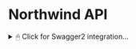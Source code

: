 # Northwind API


<details>
  <summary>🖱 Click for Swagger2 integration...</summary><br>

##### 1. Adding the Maven Dependency

Maven projemize eklemek için pom.xml dosyasında bir bağımlılığa ihtiyacımız var

```xml
<dependency>
 <groupId>io.springfox</groupId>
 <artifactId>springfox-swagger2</artifactId>
 <version>2.9.2</version>
</dependency>
```

##### 2. Swagger UI - Enabling Springfox's Swagger UI

Swagger UI, Swagger tarafından oluşturulan API belgeleriyle kullanıcı etkileşimini çok daha kolay hale getiren yerleşik bir çözümdür Ve Swagger kullanıcı arayüzünü kullanmak için ek bir Maven bağımlılığı eklememiz gerekmekte bu yüzden projemizin pom.xml'ine ekliyoruz.

```xml
<dependency>
    <groupId>io.springfox</groupId>
    <artifactId>springfox-swagger-ui</artifactId>
    <version>2.9.2</version>
</dependency>
```

- > pom.xml'in son hali aşağıdaki gibi olmalıdır.

![xmlFile3](https://user-images.githubusercontent.com/49093196/119268687-c10dec80-bbfc-11eb-9d51-cf6b498d3b9e.png)

##### 3. Java Configuration

Tüm API'miz için belgeleri Swagger aracılığıyla kullanıma sunacak olan yapılandrımadır
Bu methodun amacı; Springboot projemizdeki <strong>@Bean</strong> anotasyonunu gördüğü zaman belleğe yerleştiriyor ve daha sonra Controller paketlerimizdeki requesthandleri bulup dökumante hale getiriyor.

```java
    @Bean
    public Docket api() {
        return new Docket(DocumentationType.SWAGGER_2)
          .select()
          .apis(RequestHandlerSelectors.any())
          .paths(PathSelectors.any())
          .build();
    }
```
java kodunu MainApplication.java classındaki main methodunun altına tanımlıyoruz.
##### Son olarak
Application class'ımıza <strong>@EnableSwagger2</strong> anotasyonu ile aktif hale getiriyoruz.
<hr>

### Ve artık Swagger kullanıma hazır ✅

![responseBody](https://user-images.githubusercontent.com/49093196/119269467-8443f480-bc00-11eb-842d-84d0073bd16c.jpg)
<hr>

![swagger2_](https://user-images.githubusercontent.com/49093196/119268766-12b67700-bbfd-11eb-94e7-cace39e44a0f.jpg)
<hr>
</details>
